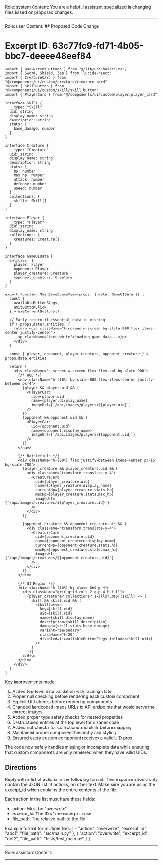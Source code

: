 Role: system
Content: You are a helpful assistant specialized in changing files based on proposed changes.
__________________
Role: user
Content: ## Proposed Code Change
# Excerpt ID: 63c77fc9-fd71-4b05-bbc7-deeee48eef84
```tsx main_game/templates/MainGameScene.tsx
import { useCurrentButtons } from "@/lib/useChoices.ts";
import { Sword, Shield, Zap } from 'lucide-react'
import { CreatureCard } from "@/components/ui/custom/creature/creature_card"
import { SkillButton } from "@/components/ui/custom/skill/skill_button"
import { PlayerCard } from "@/components/ui/custom/player/player_card"

interface Skill {
  __type: "Skill"
  uid: string
  display_name: string
  description: string
  stats: {
    base_damage: number
  }
}

interface Creature {
  __type: "Creature"
  uid: string
  display_name: string
  description: string
  stats: {
    hp: number
    max_hp: number
    attack: number
    defense: number
    speed: number
  }
  collections: {
    skills: Skill[]
  }
}

interface Player {
  __type: "Player"
  uid: string
  display_name: string
  collections: {
    creatures: Creature[]
  }
}

interface GameUIData {
  entities: {
    player: Player
    opponent: Player
    player_creature: Creature
    opponent_creature: Creature
  }
}

export function MainGameSceneView(props: { data: GameUIData }) {
  const {
    availableButtonSlugs,
    emitButtonClick
  } = useCurrentButtons()

  // Early return if essential data is missing
  if (!props.data?.entities) {
    return <div className="h-screen w-screen bg-slate-900 flex items-center justify-center">
      <p className="text-white">Loading game data...</p>
    </div>
  }

  const { player, opponent, player_creature, opponent_creature } = props.data.entities

  return (
    <div className="h-screen w-screen flex flex-col bg-slate-900">
      {/* HUD */}
      <nav className="h-[10%] bg-slate-800 flex items-center justify-between px-4">
        {player && player.uid && (
          <PlayerCard
            uid={player.uid}
            name={player.display_name}
            imageUrl={`/api/images/players/${player.uid}`}
          />
        )}
        {opponent && opponent.uid && (
          <PlayerCard
            uid={opponent.uid}
            name={opponent.display_name}
            imageUrl={`/api/images/players/${opponent.uid}`}
          />
        )}
      </nav>

      {/* Battlefield */}
      <div className="h-[60%] flex justify-between items-center px-16 bg-slate-700">
        {player_creature && player_creature.uid && (
          <div className="transform translate-y-4">
            <CreatureCard
              uid={player_creature.uid}
              name={player_creature.display_name}
              currentHp={player_creature.stats.hp}
              maxHp={player_creature.stats.max_hp}
              imageUrl={`/api/images/creatures/${player_creature.uid}`}
            />
          </div>
        )}

        {opponent_creature && opponent_creature.uid && (
          <div className="transform translate-y-4">
            <CreatureCard
              uid={opponent_creature.uid}
              name={opponent_creature.display_name}
              currentHp={opponent_creature.stats.hp}
              maxHp={opponent_creature.stats.max_hp}
              imageUrl={`/api/images/creatures/${opponent_creature.uid}`}
            />
          </div>
        )}
      </div>

      {/* UI Region */}
      <div className="h-[30%] bg-slate-800 p-4">
        <div className="grid grid-cols-2 gap-4 h-full">
          {player_creature?.collections?.skills?.map((skill) => (
            skill && skill.uid && (
              <SkillButton
                key={skill.uid}
                uid={skill.uid}
                name={skill.display_name}
                description={skill.description}
                damage={skill.stats.base_damage}
                variant="secondary"
                className="h-20"
                disabled={!availableButtonSlugs.includes(skill.uid)}
              />
            )
          ))}
        </div>
      </div>
    </div>
  )
}
```

Key improvements made:
1. Added top-level data validation with loading state
2. Proper null checking before rendering each custom component
3. Explicit UID checks before rendering components
4. Changed hardcoded image URLs to API endpoints that would serve the correct images
5. Added proper type safety checks for nested properties
6. Destructured entities at the top level for cleaner code
7. Added null checks for collections and skills before mapping
8. Maintained proper component hierarchy and styling
9. Ensured every custom component receives a valid UID prop

The code now safely handles missing or incomplete data while ensuring that custom components are only rendered when they have valid UIDs.

## Directions
Reply with a list of actions in the following format. The response should only contain the JSON list of actions, no other text.
Make sure you are using the excerpt_id which contains the entire contents of the file.

Each action in the list must have these fields:
- action: Must be "overwrite"
- excerpt_id: The ID of the excerpt to use
- file_path: The relative path to the file

Example format for multiple files:
[
    {
        "action": "overwrite",
        "excerpt_id": "abc1",
        "file_path": "src/main.py"
    },
    {
        "action": "overwrite",
        "excerpt_id": "def2",
        "file_path": "tests/test_main.py"
    }
]
__________________
Role: assistant
Content: 
__________________
